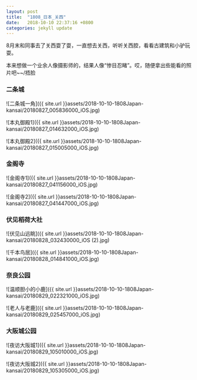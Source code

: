 ```yaml
---
layout: post
title:  "1808_日本_关西"
date:   2018-10-10 22:37:16 +0800
categories: jekyll update
---
```


8月末和同事去了关西耍了耍，一直想去关西，听听关西腔，看看古建筑和小驴玩耍。

本来想做一个业余人像摄影师的，结果人像“惨目忍睹”。哎，随便拿出些能看的照片吧~~/捂脸

### 二条城

![二条城一角]({{ site.url }}assets/2018-10-10-1808Japan-kansai/20180827_005836000_iOS.jpg)

![本丸御殿1]({{ site.url }}assets/2018-10-10-1808Japan-kansai/20180827_014632000_iOS.jpg)

![本丸御殿2]({{ site.url }}assets/2018-10-10-1808Japan-kansai/20180827_015005000_iOS.jpg)

### 金阁寺

![金阁寺1]({{ site.url }}assets/2018-10-10-1808Japan-kansai/20180827_041156000_iOS.jpg)

![金阁寺2]({{ site.url }}assets/2018-10-10-1808Japan-kansai/20180827_041447000_iOS.jpg)

### 伏见稻荷大社

![伏见山远眺]({{ site.url }}assets/2018-10-10-1808Japan-kansai/20180828_032430000_iOS (2).jpg)

![千本鸟居]({{ site.url }}assets/2018-10-10-1808Japan-kansai/20180828_014841000_iOS.jpg)

### 奈良公园

![温顺胆小的小鹿]({{ site.url }}assets/2018-10-10-1808Japan-kansai/20180829_022321000_iOS.jpg)

![老人与老鹿]({{ site.url }}assets/2018-10-10-1808Japan-kansai/20180829_025457000_iOS.jpg)

### 大阪城公园

![夜访大阪城1]({{ site.url }}assets/2018-10-10-1808Japan-kansai/20180829_105010000_iOS.jpg)

![夜访大阪城2]({{ site.url }}assets/2018-10-10-1808Japan-kansai/20180829_105305000_iOS.jpg)